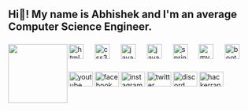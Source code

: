 <h2 align="left">Hi👋! My name is Abhishek and I'm an average Computer Science Engineer.</h2>

###

<img align="left" height="120" src="https://camo.githubusercontent.com/19db51af5f90f1b152bc0b9078f5fe97053955be5074f03f17019c70345bdcdb/68747470733a2f2f6d69726f2e6d656469756d2e636f6d2f6d61782f313336302f302a37513379765349765f7430696f4a2d5a2e676966"  />

###

<div align="left">
  <img src="https://cdn.jsdelivr.net/gh/devicons/devicon/icons/html5/html5-original.svg" height="30" alt="html5 logo"  />
  <img width="15" />
  <img src="https://cdn.jsdelivr.net/gh/devicons/devicon/icons/css3/css3-original.svg" height="30" alt="css3 logo"  />
  <img width="15" />
  <img src="https://cdn.simpleicons.org/javascript/F7DF1E" height="30" alt="javascript logo"  />
  <img width="15" />
  <img src="https://cdn.jsdelivr.net/gh/devicons/devicon/icons/java/java-original.svg" height="30" alt="java logo"  />
  <img width="15" />
  <img src="https://cdn.jsdelivr.net/gh/devicons/devicon/icons/spring/spring-original.svg" height="30" alt="spring logo"  />
  <img width="15" />
  <img src="https://cdn.simpleicons.org/mysql/4479A1" height="30" alt="mysql logo"  />
  <img width="15" />
  <img src="https://cdn.jsdelivr.net/gh/devicons/devicon/icons/bootstrap/bootstrap-original.svg" height="30" alt="bootstrap logo"  />
</div>

###

<div align="left">
  <img src="https://www.youtube.com/@AbSen17" width="49" height="30" alt="youtube logo"  />
  <img src="https://www.facebook.com/absen17/" width="49" height="30" alt="facebook logo"  />
  <img src="https://www.instagram.com/_absen17_/" width="49" height="30" alt="instagram logo"  />
  <img src="https://x.com/AbSen17_" width="49" height="30" alt="twitter logo"  />
  <img src="https://raw.githubusercontent.com/maurodesouza/profile-readme-generator/master/src/assets/icons/social/discord/default.svg" width="49" height="30" alt="discord logo"  />
<!--   <img src="https://raw.githubusercontent.com/maurodesouza/profile-readme-generator/master/src/assets/icons/social/gmail/default.svg" width="49" height="30" alt="gmail logo"  /> -->
  <img src="https://www.hackerrank.com/profile/abhisheksen77777" width="49" height="30" alt="hackerrank logo"  />
</div>

###
